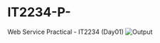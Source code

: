 # IT2234-P-
Web Service Practical - IT2234 (Day01)
![Output](https://github.com/user-attachments/assets/15bfa4da-edca-4345-aabc-a5573ca22dd8)
